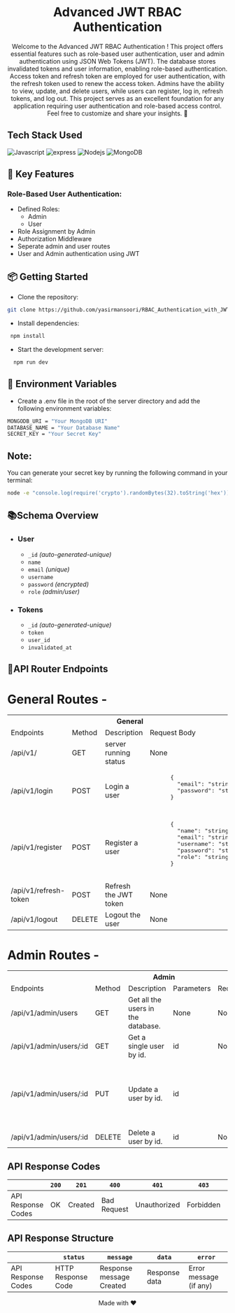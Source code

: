 <h1 align="center">
  Advanced JWT RBAC Authentication
</h1>
<div align="center">
Welcome to the Advanced JWT RBAC Authentication ! This project offers essential features such as role-based user authentication, user and admin authentication using JSON Web Tokens (JWT). The database stores invalidated tokens and user information, enabling role-based authentication. Access token and refresh token are employed for user authentication, with the refresh token used to renew the access token. Admins have the ability to view, update, and delete users, while users can register, log in, refresh tokens, and log out. This project serves as an excellent foundation for any application requiring user authentication and role-based access control. Feel free to customize and share your insights. 🚀
</div>

## Tech Stack Used
![Javascript](https://img.shields.io/badge/Javascript-F0DB4F?style=for-the-badge&labelColor=black&logo=javascript&logoColor=F0DB4F)
![express](https://img.shields.io/badge/Express.js-000000?style=for-the-badge&logo=express&logoColor=white)
![Nodejs](https://img.shields.io/badge/Node.js-43853D?style=for-the-badge&logo=node.js&logoColor=white)
![MongoDB](https://img.shields.io/badge/MongoDB-4EA94B?style=for-the-badge&logo=mongodb&logoColor=white)

## 🔑 Key Features

### Role-Based User Authentication:
- Defined Roles:
  - Admin
  - User
- Role Assignment by Admin
- Authorization Middleware
- Seperate admin and user routes
- User and Admin authentication using JWT

## 📦 Getting Started

- Clone the repository:
```sh
git clone https://github.com/yasirmansoori/RBAC_Authentication_with_JWT.git
```
- Install dependencies:
```sh
 npm install
```
- Start the development server:
```sh
  npm run dev
```

## 📝 Environment Variables

- Create a .env file in the root of the server directory and add the following environment variables:
```sh
MONGODB_URI = "Your MongoDB URI"
DATABASE_NAME = "Your Database Name"
SECRET_KEY = "Your Secret Key"
```
## Note:
You can generate your secret key by running the following command in your terminal:
```sh
node -e "console.log(require('crypto').randomBytes(32).toString('hex'));"
```
## 📚Schema Overview
-   ### User

    -   `_id` _(auto-generated-unique)_ 
    -   `name`
    -   `email` _(unique)_
    -   `username` 
    -   `password` _(encrypted)_
    -   `role` _(admin/user)_

-   ### Tokens

    -   `_id` _(auto-generated-unique)_ 
    -   `token`
    -   `user_id`
    -   `invalidated_at`

## **🚀API Router Endpoints** 

<h1>General Routes -</h1>
<table>
  <tr>
    <th colspan="4" style="text-align:center">General</th>
  </tr>
  <tr>
    <td>Endpoints</td>
    <td>Method</td>
    <td>Description</td>
    <td>Request Body</td>
  </tr>
  </tr>
  <tr>
    <td>/api/v1/</td>
    <td>GET</td>
    <td>server running status</td>
      <td>None</td>
  </tr>
  <tr>
    <td>/api/v1/login</td>
    <td>POST</td>
    <td>Login a user</td>
    <td>
      <pre>
      {
        "email": "string"
        "password": "string"
      }
      </pre>
    </td>
  </tr>
  <tr>
    <td>/api/v1/register</td>
    <td>POST</td>
    <td>Register a user</td>
    <td>
      <pre>
      {
        "name": "string",
        "email": "string",
        "username": "string",
        "password": "string",
        "role": "string" 
      }
      </pre>
    </td>
  </tr>
  <tr>
    <td>/api/v1/refresh-token</td>
    <td>POST</td>
    <td>Refresh the JWT token</td>
    <td>None</td>
  </tr>
  <tr>
    <td>/api/v1/logout</td>
    <td>DELETE</td>
    <td>Logout the user</td>
    <td>None</td>
  </tr>
</table>

<h1>Admin Routes -</h1>
<table>
  <tr>
    <th colspan="5" style="text-align:center">Admin</th>
  </tr>
  <tr>
    <td>Endpoints</td>
    <td>Method</td>
    <td>Description</td>
    <td>Parameters</td>
    <td>Request Body</td>
  </tr>
  <tr>
    <td>/api/v1/admin/users</td>
    <td>GET</td>
    <td>Get all the users in the database.</td>
    <td>None</td>
    <td>None</td>
  </tr>
  <tr>
    <td>/api/v1/admin/users/:id</td>
    <td>GET</td>
    <td>Get a single user by id.</td>
    <td>id</td>
    <td>None</td>
  </tr>
    <tr>
    <td>/api/v1/admin/users/:id</td>
    <td>PUT</td>
    <td>Update a user by id.</td>
    <td>id</td>
    <td>
      <pre>
      {
        "name": "string",
        "email": "string",
        "username": "string",
        "password": "string",
        "role": "string" 
      }
      </pre>
  </tr>
  <tr>
    <td>/api/v1/admin/users/:id</td>
    <td>DELETE</td>
    <td>Delete a user by id.</td>
    <td>id</td>
    <td>None</td>
  </tr>
</table>

## **API Response Codes**
|                    | `200` | `201`   | `400`       | `401`        | `403`     | `404`     | `500`                 | `503`               |
| ------------------ | ----- | ------- | ----------- | ------------ | --------- | --------- | --------------------- | ------------------- |
| API Response Codes | OK    | Created | Bad Request | Unauthorized | Forbidden | Not Found | Internal Server Error | Service Unavailable |

## **API Response Structure**
|                    | `status`           | `message`                | `data`        | `error`                |
| ------------------ | ------------------ | ------------------------ | ------------- | ---------------------- |
| API Response Codes | HTTP Response Code | Response message Created | Response data | Error message (if any) |

<div align="center">Made with ❤️</div>